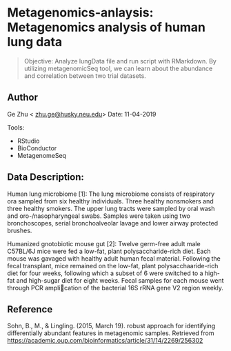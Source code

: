# Metagenomics-anlaysis: Metagenomics analysis of human lung data
> Objective: Analyze lungData file and run script with RMarkdown. By utilizing metagenomicSeq tool, we can learn about the abundance and correlation between two trial datasets.

## Author
Ge Zhu < zhu.ge@husky.neu.edu>
Date: 11-04-2019 

Tools:
- RStudio
- BioConductor
- MetagenomeSeq

## Data Description: 
Human lung microbiome [1]: The lung microbiome consists of respiratory ora sampled from six healthy individuals. Three healthy nonsmokers and three healthy smokers. The upper lung tracts were sampled by oral wash and oro-/nasopharyngeal swabs. Samples were taken using two bronchoscopes, serial bronchoalveolar lavage and lower airway protected brushes.

Humanized gnotobiotic mouse gut [2]: Twelve germ-free adult male C57BL/6J mice were fed a low-fat, plant polysaccharide-rich diet. Each mouse was gavaged with healthy adult human fecal material. Following the fecal transplant, mice remained on the low-fat, plant polysacchaaride-rich diet for four weeks, following which a subset of 6 were switched to a high-fat and high-sugar diet for eight weeks. Fecal samples for each mouse went through PCR amplication of the bacterial 16S rRNA gene V2 region weekly.

## Reference
Sohn, B., M., & Lingling. (2015, March 19). robust approach for identifying differentially abundant features in metagenomic samples. Retrieved from https://academic.oup.com/bioinformatics/article/31/14/2269/256302 
